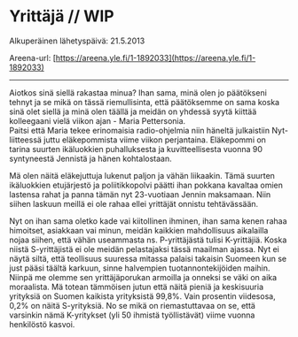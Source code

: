 # Yrittäjä // WIP

Alkuperäinen lähetyspäivä: 21.5.2013

Areena-url: [https://areena.yle.fi/1-1892033](https://areena.yle.fi/1-1892033)

---

Aiotkos sinä siellä rakastaa minua? Ihan sama, minä olen jo päätökseni tehnyt ja se mikä on tässä riemullisinta, että päätöksemme on sama koska sinä olet siellä ja minä olen täällä ja meidän on yhdessä syytä kiittää kolleegaani vielä viikon ajan - Maria Pettersonia.  
Paitsi että Maria tekee erinomaisia radio-ohjelmia niin häneltä julkaistiin Nyt-liitteessä juttu eläkepommista viime viikon perjantaina. Eläkepommi on tarina suurten ikäluokkien puhalluksesta ja kuvitteellisesta vuonna 90 syntyneestä Jennistä ja hänen kohtalostaan.

Mä olen näitä eläkejuttuja lukenut paljon ja vähän liikaakin. Tämä suurten ikäluokkien etujärjestö ja poliitikkopolvi päätti ihan pokkana kavaltaa omien lastensa rahat ja panna tämän nyt 23-vuotiaan Jennin maksamaan. Niin siihen laskuun meillä ei ole rahaa ellei yrittäjät onnistu tehtävässään. 

Nyt on ihan sama oletko kade vai kiitollinen ihminen, ihan sama kenen rahaa himoitset, asiakkaan vai minun, meidän kaikkien mahdollisuus aikalailla nojaa siihen, että vähän useammasta ns. P-yrittäjästä tulisi K-yrittäjiä. Koska niistä S-yrittäjistä ei ole meidän pelastajaksi tässä maailman ajassa. Nyt ei näytä siltä, että teollisuus suuressa mitassa palaisi takaisin Suomeen kun se just pääsi täältä karkuun, sinne halvempien tuotannontekijöiden maihin. Niinpä me olemme sen yrittäjäporukan armoilla ja onneksi se väki on aika moraalista. Mä totean tämmöisen jutun että näitä pieniä ja keskisuuria yrityksiä on Suomen kaikista yrityksistä 99,8%. Vain prosentin viidesosa, 0,2% on näitä S-yrityksiä. No se mikä on riemastuttavaa on se, että varsinkin nämä K-yritykset \(yli 50 ihmistä työllistävät\) viime vuonna henkilöstö kasvoi.

